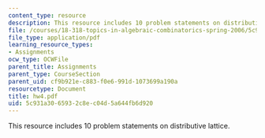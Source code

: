 ```yaml
---
content_type: resource
description: This resource includes 10 problem statements on distributive lattice.
file: /courses/18-318-topics-in-algebraic-combinatorics-spring-2006/5c931a3065932c8ec04d5a644fb6d920_hw4.pdf
file_type: application/pdf
learning_resource_types:
- Assignments
ocw_type: OCWFile
parent_title: Assignments
parent_type: CourseSection
parent_uid: cf9b921e-c883-f0e6-991d-1073699a190a
resourcetype: Document
title: hw4.pdf
uid: 5c931a30-6593-2c8e-c04d-5a644fb6d920
---
```

This resource includes 10 problem statements on distributive lattice.

